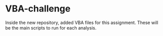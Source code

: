 # VBA-challenge
Inside the new repository, added VBA files for this assignment. These will be the main scripts to run for each analysis.
